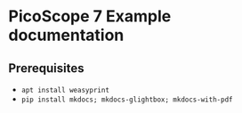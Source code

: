 # PicoScope 7 Example documentation
## Prerequisites
- `apt install weasyprint`
- `pip install mkdocs; mkdocs-glightbox; mkdocs-with-pdf`
